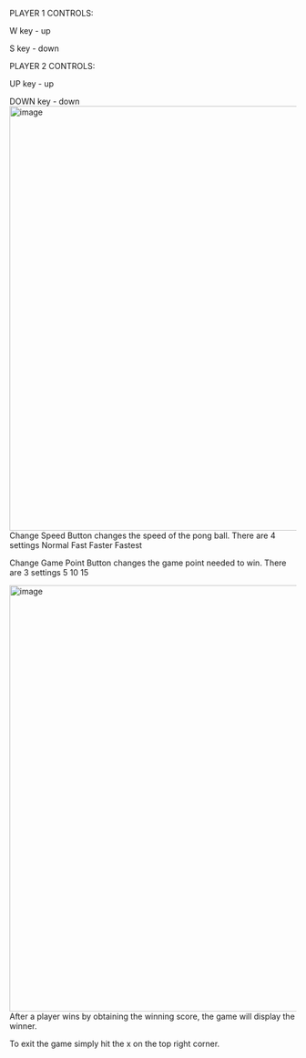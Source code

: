 

PLAYER 1 CONTROLS: 

W key - up

S key - down

PLAYER 2 CONTROLS: 

UP key - up

DOWN key - down
<img width="746" alt="image" src="https://user-images.githubusercontent.com/89557223/215241215-7e048201-c145-4677-9868-2e40bd68ac98.png">
Change Speed Button changes the speed of the pong ball. There are 4 settings
Normal
Fast
Faster
Fastest

Change Game Point Button changes the game point needed to win. There are 3 settings
5
10
15

<img width="749" alt="image" src="https://user-images.githubusercontent.com/89557223/215241225-26f911f0-6c1f-4242-868a-7fa15073ea10.png">
After a player wins by obtaining the winning score, the game will display the winner.

To exit the game simply hit the x on the top right corner.
